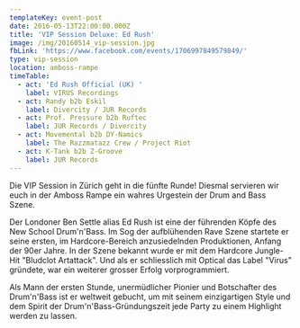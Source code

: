 ```yaml
---
templateKey: event-post
date: 2016-05-13T22:00:00.000Z
title: 'VIP Session Deluxe: Ed Rush'
image: /img/20160514_vip-session.jpg
fbLink: 'https://www.facebook.com/events/1706997849579849/'
type: vip-session
location: amboss-rampe
timeTable:
  - act: 'Ed Rush Official (UK) '
    label: VIRUS Recordings
  - act: Randy b2b Eskil
    label: Divercity / JUR Records
  - act: Prof. Pressure b2b Ruftec
    label: JUR Records / Divercity
  - act: Movemental b2b DY-Namics
    label: The Razzmatazz Crew / Project Riot
  - act: K-Tank b2b Z-Groove
    label: JUR Records
---
```

Die VIP Session in Zürich geht in die fünfte Runde! Diesmal servieren wir euch in der Amboss Rampe ein wahres Urgestein der Drum and Bass Szene.

Der Londoner Ben Settle alias Ed Rush ist eine der führenden Köpfe des New School Drum'n'Bass. Im Sog der aufblühenden Rave Szene startete er seine ersten, im Hardcore-Bereich anzusiedelnden Produktionen, Anfang der 90er Jahre. In der Szene bekannt wurde er mit dem Hardcore Jungle-Hit "Bludclot Artattack". Und als er schliesslich mit Optical das Label "Virus" gründete, war ein weiterer grosser Erfolg vorprogrammiert.

Als Mann der ersten Stunde, unermüdlicher Pionier und Botschafter des Drum'n'Bass ist er weltweit gebucht, um mit seinem einzigartigen Style und dem Spirit der Drum'n'Bass-Gründungszeit jede Party zu einem Highlight werden zu lassen.
